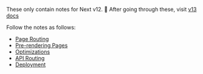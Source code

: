 These only contain notes for Next v12. :rocket: After going through these, visit [v13 docs](https://nextjs.org/blog/next-13)

Follow the notes as follows: 
- [Page Routing](https://github.com/TheYoungWolf-Productions/next-notes/blob/main/Routing.md)
- [Pre-rendering Pages](https://github.com/TheYoungWolf-Productions/next-notes/blob/main/Pre-rendering%20Pages.md)
- [Optimizations](https://github.com/TheYoungWolf-Productions/next-notes/blob/main/Optimizations.md)
- [API Routing](https://github.com/TheYoungWolf-Productions/next-notes/blob/main/API%20Routes.md)
- [Deployment](https://github.com/TheYoungWolf-Productions/next-notes/blob/main/Deployment.md)
